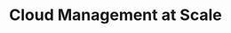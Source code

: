 ---
title: "Cloud Management at Scale"
description: "Mit unserer praktischen Erfahrung in der Umgestaltung von Unternehmen mit dem Ziel in der Cloud erfolgreich zu sein, können wir Ihnen helfen, auch eine operative Exzellenz in AWS zu erreichen."
draft: false

banner_section:
    enable: true
    title: "Optimieren Sie Ihr Unternehmen für die Cloud."
    content: "Die Ausarbeitung einer Cloud Strategie ist der erste und einfachste Schritt.
              Die Umsetzung dieser Vision in die Realität und die Befähigung der Organisation ist der komplexe Teil.<br><br>
              Mit unserer praktischen Erfahrung bei der Umstrukturierung einer Organisation können wir Sie auf diesem Weg tatkräftig unterstützen."
    image: "images/illustrations/cloud-management.png"
    button:
        enable: true
        label: "Kontakt aufnehmen"
        link: "contact"

tile_section:
    enable: true
    title: "Wir sind spezialisiert auf"
    list:
      - title: "Cloud Strategy"
        enable: true
        content: "Wir helfen Ihnen, die Vorteile der Public Cloud sicher zu adaptieren und dabei die unternehmerischen Ziele im Auge zu behalten.<br><br>
        Wir können Ihnen bevorstehende Herausforderungen aufzeigen, um Stolpersteine zu vermeiden und Ihre Cloud Journey zu beschleunigen."

      - title: "Legal, Data Protection und Procurement"
        enable: true
        content: "Am Anfang der Cloud Journey stehen eine Vielzahl von rechtlichen und datenschutztechnischen Herausforderungen an.<br><br>
        Wir schliessen Ihre rechtlichen Lücken und unterstützen Ihr Beschaffungsteam beim Cloud Paradigmenwechsel."

      - title: "Cloud Operation Model"
        enable: true
        content: "Eine vollständig automatisierte Bereitstellung von Infrastruktur erfordert neue Arbeitsweisen und Kompetenzen.<br><br>
        Wir vermitteln Ihren Engineers und Sysadmins eine gemeinsame Verantwortung der Cloud und fördern eine funktionsübergreifende, agile Mentalität."

      - title: "Cloud Financial Management"
        enable: true
        content: "Der Erfolg der Cloud basiert auch auf dem transparenten und nutzungsbasierten Verrechnungsmodell.<br><br>
        Wir kennen die notwendigen Stellschrauben zur effizienten Senkung der Betriebskosten und helfen Ihnen bei der Einführung und Umsetzung von [FinOps](/faq/#finops 'Was ist FinOps?') Prozessen."

      - title: "Account Lifecycle"
        enable: true
        content: "Die manuelle Verwaltung einer Multi-Account Cloud Organisation ist extrem zeitraubend und fehleranfällig.<br><br>
        Wir bieten eine anpassungsfähige und automatisierte Account Lifecycle Lösung, welche diese Arbeit extrem vereinfacht und dadurch die Time-To-Market entscheidend verkürzt."

      - title: "Continuous Integration"
        enable: true
        content: "Infrastructure as Code und die Durchführung automatisierter Tests sind unserer Meinung nach unerlässlich um optimal zu skalieren.<br><br>
        Mit unserer Erfahrung in den Bereichen DevOps und [GitOps](/faq/#gitops 'Was ist GitOps?') können wir Ihnen bei der Umsetzung der richtigen Lösung helfen."

excerpt_section:
    enable: true
    title: "Tauchen wir etwas tiefer ein..."
    list:
      - title_aws: "AWS Multi-Account Strategie"
        enable: true
        image: "images/illustrations/cloud-multi-account.png"
        content: "Alle Workloads in einem einzigen AWS Account zu verwalten endet stets im Chaos, sobald skaliert werden soll.<br>
        Wenn die Zahl der Workloads steigt, werden diverse Probleme im Zusammenhang mit Isolation, Security, Verrechnung und Provider-Limiten sichtbar.
        Wir zeigen Best Practices auf und helfen Ihnen, die richtige Multi-Account Strategie für Ihr Unternehmen zu finden."

      - title_aws: "AWS Account Lifecycle"
        enable: true
        image: "images/illustrations/cloud-account-lifecycle.png"
        content: "Bei der Implementierung der Multi-Account Strategie gibt es zahlreiche Herausforderungen zu bewältigen.<br>
        Wie konfiguriert man den Hauptaccount, strukturiert AWS-Organisationen, definiert Zugriffsrechte, verwaltet Code-Repositories und pflegt [CI/CD Pipelines](/faq/#cicd 'Was ist CI/CD?')?
        Wir bieten Ihnen eine adaptive Lösung, um Ihre Accounts einschliesslich aller Umsysteme mit [Infrastructure as Code](/faq/#iac 'Was ist Infrastructure as Code?') auf eine einfache und effiziente Weise zu verwalten."
---